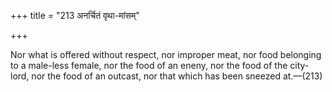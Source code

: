 +++
title = "213 अनर्चितं वृथा-मांसम्"

+++

Nor what is offered without respect, nor improper meat, nor food belonging to a male-less female, nor the food of an eneny, nor the food of the city-lord, nor the food of an outcast, nor that which has been sneezed at.—(213)